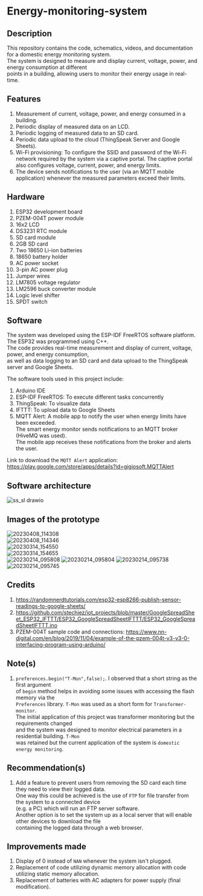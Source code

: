 # Energy-monitoring-system

## Description  
This repository contains the code, schematics, videos, and documentation for a domestic energy monitoring system.   
The system is designed to measure and display current, voltage, power, and energy consumption at different   
points in a building, allowing users to monitor their energy usage in real-time.   

## Features   
1. Measurement of current, voltage, power, and energy consumed in a building.
2. Periodic display of measured data on an LCD.
3. Periodic logging of measured data to an SD card.
4. Periodic data upload to the cloud (ThingSpeak Server and Google Sheets).
5. Wi-Fi provisioning: To configure the SSID and password of the Wi-Fi network required by the system via a captive portal.
The captive portal also configures voltage, current, power, and energy limits.
6. The device sends notifications to the user (via an MQTT mobile application) whenever the measured parameters exceed their limits.    

## Hardware  
1. ESP32 development board  
2. PZEM-004T power module  
3. 16x2 LCD   
4. DS3231 RTC module  
5. SD card module   
6. 2GB SD card  
7. Two 18650 Li-ion batteries   
8. 18650 battery holder  
9. AC power socket
10. 3-pin AC power plug   
11. Jumper wires  
12. LM7805 voltage regulator  
13. LM2596 buck converter module  
14. Logic level shifter  
15. SPDT switch

## Software  
The system was developed using the ESP-IDF FreeRTOS software platform. The ESP32 was programmed using C++.    
The code provides real-time measurement and display of current, voltage, power, and energy consumption,  
as well as data logging to an SD card and data upload to the ThingSpeak server and Google Sheets.  

The software tools used in this project include:
1. Arduino IDE  
2. ESP-IDF FreeRTOS: To execute different tasks concurrently  
3. ThingSpeak: To visualize data  
4. IFTTT: To upload data to Google Sheets   
5. MQTT Alert: A mobile app to notify the user when energy limits have been exceeded.    
The smart energy monitor sends notifications to an MQTT broker (HiveMQ was used).    
The mobile app receives these notifications from the broker and alerts the user.  

Link to download the ``MQTT Alert`` application: https://play.google.com/store/apps/details?id=gigiosoft.MQTTAlert  

## Software architecture  
![ss_sl drawio](https://user-images.githubusercontent.com/46250887/224770270-1bf60a7b-530a-4b28-9697-761c83392917.png)  

## Images of the prototype   
![20230408_114308](https://user-images.githubusercontent.com/46250887/230765342-abbd84d1-73c1-4e4b-bb72-1dba89ae5d0e.jpg)  
![20230408_114346](https://user-images.githubusercontent.com/46250887/230765391-90cf442b-e574-4bad-beec-d75635222341.jpg)  
![20230314_154550](https://user-images.githubusercontent.com/46250887/225056313-a61fb779-47ac-4ccb-96ba-5e7eebf49878.jpg)  
![20230314_154655](https://user-images.githubusercontent.com/46250887/225056379-8224e1f4-f767-416e-ba46-11a14c7af4e9.jpg)  
![20230214_095808](https://user-images.githubusercontent.com/46250887/218693188-4467e4f6-f67c-401f-bfd4-25fa2a50df3e.jpg)
![20230214_095804](https://user-images.githubusercontent.com/46250887/218693269-3f58c477-486f-4b24-bbf2-b4b3f9e1f41c.jpg)
![20230214_095738](https://user-images.githubusercontent.com/46250887/218693367-19334fc0-fde2-4a42-8139-cdb86ab65094.jpg)     
![20230214_095745](https://user-images.githubusercontent.com/46250887/227372889-d035e268-7342-4ddf-9302-02d17e1a97ad.jpg)   

## Credits  
1. https://randomnerdtutorials.com/esp32-esp8266-publish-sensor-readings-to-google-sheets/  
2. https://github.com/stechiez/iot_projects/blob/master/GoogleSpreadSheet_ESP32_IFTTT/ESP32_GoogleSpreadSheetIFTTT/ESP32_GoogleSpreadSheetIFTTT.ino  
3. PZEM-004T sample code and connections: https://www.nn-digital.com/en/blog/2019/11/04/example-of-the-pzem-004t-v3-v3-0-interfacing-program-using-arduino/  

## Note(s)  
1. ``preferences.begin("T-Mon",false);``. I observed that a short string as the first argument    
of ``begin`` method helps in avoiding some issues with accessing the flash memory via the   
``Preferences`` library. ``T-Mon`` was used as a short form for ``Transformer-monitor``.  
The initial application of this project was transformer monitoring but the requirements changed  
and the system was designed to monitor electrical parameters in a residential building. ``T-Mon``  
was retained but the current application of the system is ``domestic energy monitoring``.  
 
## Recommendation(s)  
1. Add a feature to prevent users from removing the SD card each time they need to view their logged data.  
One way this could be achieved is the use of ``FTP`` for file transfer from the system to a connected device  
(e.g. a PC) which will run an FTP server software.  
Another option is to set the system up as a local server that will enable other devices to download the file  
containing the logged data through a web browser.  

## Improvements made  
1. Display of 0 instead of ``NAN`` whenever the system isn't plugged.  
2. Replacement of code utilizing dynamic memory allocation with code utilizing static memory allocation.  
3. Replacement of batteries with AC adapters for power supply (final modification).  
